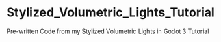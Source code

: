 # Stylized_Volumetric_Lights_Tutorial
Pre-written Code from my Stylized Volumetric Lights in Godot 3 Tutorial

